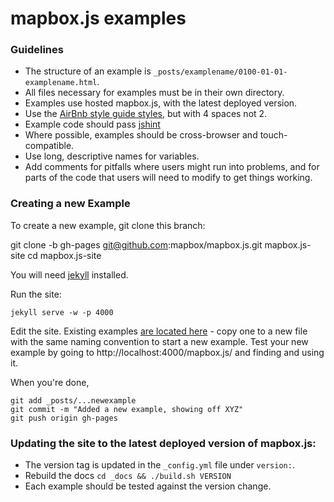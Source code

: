 # mapbox.js examples

### Guidelines

* The structure of an example is `_posts/examplename/0100-01-01-examplename.html`.
* All files necessary for examples must be in their own directory.
* Examples use hosted mapbox.js, with the latest deployed version.
* Use the [AirBnb style guide styles](https://github.com/airbnb/javascript), but with 4 spaces not 2.
* Example code should pass [jshint](http://jshint.com/)
* Where possible, examples should be cross-browser and touch-compatible.
* Use long, descriptive names for variables.
* Add comments for pitfalls where users might run into problems, and for parts of the code that
  users will need to modify to get things working.

### Creating a new Example

To create a new example, git clone this branch:

  git clone -b gh-pages git@github.com:mapbox/mapbox.js.git mapbox.js-site
  cd mapbox.js-site

You will need [jekyll](http://jekyllrb.com/) installed.

Run the site:

```
jekyll serve -w -p 4000
```

Edit the site. Existing examples [are located here](https://github.com/mapbox/mapbox.js/tree/gh-pages/_posts/examples/v1.0.0) -
copy one to a new file with the same naming convention to start a new example. Test your new example
by going to http://localhost:4000/mapbox.js/ and finding and using it.

When you're done,

```
git add _posts/...newexample
git commit -m "Added a new example, showing off XYZ"
git push origin gh-pages
```

### Updating the site to the latest deployed version of mapbox.js:

* The version tag is updated in the `_config.yml` file under `version:`.
* Rebuild the docs `cd _docs && ./build.sh VERSION`
* Each example should be tested against the version change.
